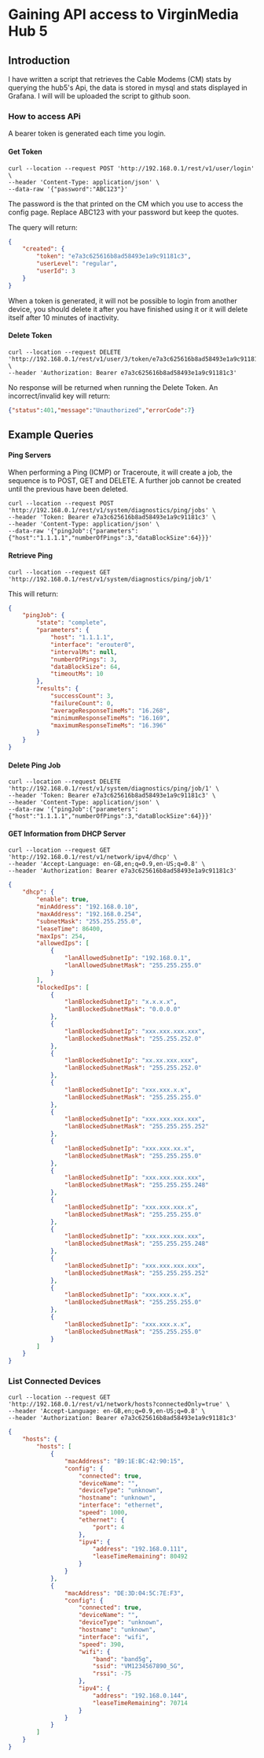 # Gaining API access to VirginMedia Hub 5 

## Introduction
I have written a script that retrieves the Cable Modems (CM) stats by querying the hub5's Api, the data is stored in mysql and stats displayed in Grafana. I will will be uploaded the script to github soon.

### How to access APi
A bearer token is generated each time you login.
#### Get Token
```console
curl --location --request POST 'http://192.168.0.1/rest/v1/user/login' \
--header 'Content-Type: application/json' \
--data-raw '{"password":"ABC123"}'
```
The password is the that printed on the CM which you use to access the config page. Replace ABC123 with your password but keep the quotes.

The query will return:
```JSON
{
    "created": {
        "token": "e7a3c625616b8ad58493e1a9c91181c3",
        "userLevel": "regular",
        "userId": 3
    }
}
```
When a token is generated, it will not be possible to login from another device, you should delete it after you have finished using it or it will delete itself after 10 minutes of inactivity.
#### Delete Token
```console
curl --location --request DELETE 'http://192.168.0.1/rest/v1/user/3/token/e7a3c625616b8ad58493e1a9c91181c3' \
--header 'Authorization: Bearer e7a3c625616b8ad58493e1a9c91181c3'
```
No response will be returned when running the Delete Token. An incorrect/invalid key will return:
```json
{"status":401,"message":"Unauthorized","errorCode":7}
```

## Example Queries

#### Ping Servers 
When performing a Ping (ICMP) or Traceroute, it will create a job, the sequence is to POST, GET and DELETE. A further job cannot be created until the previous have been deleted.
```console 
curl --location --request POST 'http://192.168.0.1/rest/v1/system/diagnostics/ping/jobs' \
--header 'Token: Bearer e7a3c625616b8ad58493e1a9c91181c3' \
--header 'Content-Type: application/json' \
--data-raw '{"pingJob":{"parameters":{"host":"1.1.1.1","numberOfPings":3,"dataBlockSize":64}}}'
```
#### Retrieve Ping
```console
curl --location --request GET 'http://192.168.0.1/rest/v1/system/diagnostics/ping/job/1'
```
This will return:
```JSON
{
    "pingJob": {
        "state": "complete",
        "parameters": {
            "host": "1.1.1.1",
            "interface": "erouter0",
            "intervalMs": null,
            "numberOfPings": 3,
            "dataBlockSize": 64,
            "timeoutMs": 10
        },
        "results": {
            "successCount": 3,
            "failureCount": 0,
            "averageResponseTimeMs": "16.268",
            "minimumResponseTimeMs": "16.169",
            "maximumResponseTimeMs": "16.396"
        }
    }
}
```
#### Delete Ping Job
```console
curl --location --request DELETE 'http://192.168.0.1/rest/v1/system/diagnostics/ping/job/1' \
--header 'Token: Bearer e7a3c625616b8ad58493e1a9c91181c3' \
--header 'Content-Type: application/json' \
--data-raw '{"pingJob":{"parameters":{"host":"1.1.1.1","numberOfPings":3,"dataBlockSize":64}}}'
```
#### GET Information from DHCP Server
```console
curl --location --request GET 'http://192.168.0.1/rest/v1/network/ipv4/dhcp' \
--header 'Accept-Language: en-GB,en;q=0.9,en-US;q=0.8' \
--header 'Authorization: Bearer e7a3c625616b8ad58493e1a9c91181c3'
```
```JSON
{
    "dhcp": {
        "enable": true,
        "minAddress": "192.168.0.10",
        "maxAddress": "192.168.0.254",
        "subnetMask": "255.255.255.0",
        "leaseTime": 86400,
        "maxIps": 254,
        "allowedIps": [
            {
                "lanAllowedSubnetIp": "192.168.0.1",
                "lanAllowedSubnetMask": "255.255.255.0"
            }
        ],
        "blockedIps": [
            {
                "lanBlockedSubnetIp": "x.x.x.x",
                "lanBlockedSubnetMask": "0.0.0.0"
            },
            {
                "lanBlockedSubnetIp": "xxx.xxx.xxx.xxx",
                "lanBlockedSubnetMask": "255.255.252.0"
            },
            {
                "lanBlockedSubnetIp": "xx.xx.xxx.xxx",
                "lanBlockedSubnetMask": "255.255.252.0"
            },
            {
                "lanBlockedSubnetIp": "xxx.xxx.x.x",
                "lanBlockedSubnetMask": "255.255.255.0"
            },
            {
                "lanBlockedSubnetIp": "xxx.xxx.xxx.xxx",
                "lanBlockedSubnetMask": "255.255.255.252"
            },
            {
                "lanBlockedSubnetIp": "xxx.xxx.xx.x",
                "lanBlockedSubnetMask": "255.255.255.0"
            },
            {
                "lanBlockedSubnetIp": "xxx.xxx.xxx.xxx",
                "lanBlockedSubnetMask": "255.255.255.248"
            },
            {
                "lanBlockedSubnetIp": "xxx.xxx.xxx.x",
                "lanBlockedSubnetMask": "255.255.255.0"
            },
            {
                "lanBlockedSubnetIp": "xxx.xxx.xxx.xxx",
                "lanBlockedSubnetMask": "255.255.255.248"
            },
            {
                "lanBlockedSubnetIp": "xxx.xxx.xxx.xxx",
                "lanBlockedSubnetMask": "255.255.255.252"
            },
            {
                "lanBlockedSubnetIp": "xxx.xxx.x.x",
                "lanBlockedSubnetMask": "255.255.255.0"
            },
            {
                "lanBlockedSubnetIp": "xxx.xxx.x.x",
                "lanBlockedSubnetMask": "255.255.255.0"
            }
        ]
    }
}
```
### List Connected Devices
```console
curl --location --request GET 'http://192.168.0.1/rest/v1/network/hosts?connectedOnly=true' \
--header 'Accept-Language: en-GB,en;q=0.9,en-US;q=0.8' \
--header 'Authorization: Bearer e7a3c625616b8ad58493e1a9c91181c3'
```
```JSON
{
    "hosts": {
        "hosts": [
            {
                "macAddress": "B9:1E:BC:42:90:15",
                "config": {
                    "connected": true,
                    "deviceName": "",
                    "deviceType": "unknown",
                    "hostname": "unknown",
                    "interface": "ethernet",
                    "speed": 1000,
                    "ethernet": {
                        "port": 4
                    },
                    "ipv4": {
                        "address": "192.168.0.111",
                        "leaseTimeRemaining": 80492
                    }
                }
            },
            {
                "macAddress": "DE:3D:04:5C:7E:F3",
                "config": {
                    "connected": true,
                    "deviceName": "",
                    "deviceType": "unknown",
                    "hostname": "unknown",
                    "interface": "wifi",
                    "speed": 390,
                    "wifi": {
                        "band": "band5g",
                        "ssid": "VM1234567890_5G",
                        "rssi": -75
                    },
                    "ipv4": {
                        "address": "192.168.0.144",
                        "leaseTimeRemaining": 70714
                    }
                }
            }
        ]
    }
}
```
